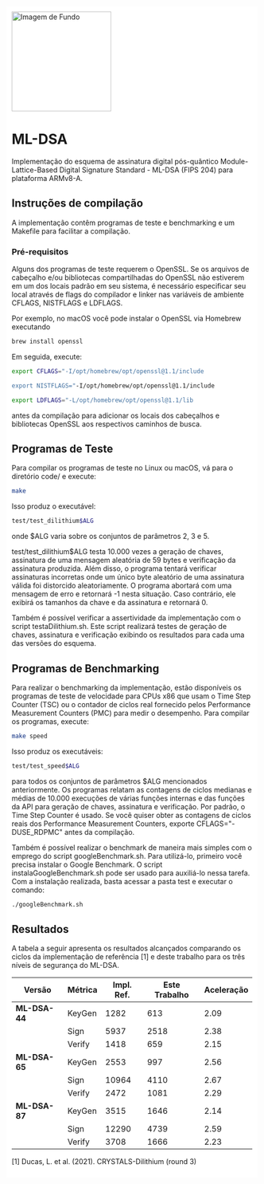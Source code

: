 <div style="background-color: white; padding: 10px; display: inline-block;">

<img src="https://github.com/user-attachments/assets/214dfa1b-5536-4cdc-9df4-acef1aff5e7f" alt="Imagem de Fundo" width="200" height="auto">

# ML-DSA

Implementação do esquema de assinatura digital pós-quântico Module-Lattice-Based Digital Signature Standard - ML-DSA (FIPS 204) para plataforma ARMv8-A.

## Instruções de compilação
A implementação contêm programas de teste e benchmarking e um Makefile para facilitar a compilação.

### Pré-requisitos

Alguns dos programas de teste requerem o OpenSSL. Se os arquivos de cabeçalho e/ou bibliotecas compartilhadas do OpenSSL não estiverem em um dos locais padrão em seu sistema, é necessário especificar seu local através de flags do compilador e linker nas variáveis de ambiente CFLAGS, NISTFLAGS e LDFLAGS.

Por exemplo, no macOS você pode instalar o OpenSSL via Homebrew executando

```sh 
brew install openssl
```

Em seguida, execute:

```sh
export CFLAGS="-I/opt/homebrew/opt/openssl@1.1/include

export NISTFLAGS="-I/opt/homebrew/opt/openssl@1.1/include

export LDFLAGS="-L/opt/homebrew/opt/openssl@1.1/lib
```

antes da compilação para adicionar os locais dos cabeçalhos e bibliotecas OpenSSL aos respectivos caminhos de busca.

## Programas de Teste
Para compilar os programas de teste no Linux ou macOS, vá para o diretório code/ e execute:

```sh
make
```

Isso produz o executável:

```sh
test/test_dilithium$ALG
```

onde $ALG varia sobre os conjuntos de parâmetros 2, 3 e 5.

test/test_dilithium$ALG testa 10.000 vezes a geração de chaves, assinatura de uma mensagem aleatória de 59 bytes e verificação da assinatura produzida. Além disso, o programa tentará verificar assinaturas incorretas onde um único byte aleatório de uma assinatura válida foi distorcido aleatoriamente. O programa abortará com uma mensagem de erro e retornará -1 nesta situação. Caso contrário, ele exibirá os tamanhos da chave e da assinatura e retornará 0.

Também é possível verificar a assertividade da implementação com o script testaDilithium.sh. Este script realizará testes de geração de chaves, assinatura e verificação exibindo os resultados para cada uma das versões do esquema.

## Programas de Benchmarking
Para realizar o benchmarking da implementação, estão disponíveis os programas de teste de velocidade para CPUs x86 que usam o Time Step Counter (TSC) ou o contador de ciclos real fornecido pelos Performance Measurement Counters (PMC) para medir o desempenho. Para compilar os programas, execute:

```sh
make speed
```

Isso produz os executáveis:

```sh
test/test_speed$ALG
```

para todos os conjuntos de parâmetros $ALG mencionados anteriormente. Os programas relatam as contagens de ciclos medianas e médias de 10.000 execuções de várias funções internas e das funções da API para geração de chaves, assinatura e verificação. Por padrão, o Time Step Counter é usado. Se você quiser obter as contagens de ciclos reais dos Performance Measurement Counters, exporte CFLAGS="-DUSE_RDPMC" antes da compilação.

Também é possível realizar o benchmark de maneira mais simples com o emprego do script googleBenchmark.sh. Para utilizá-lo, primeiro você precisa instalar o Google Benchmark. O script instalaGoogleBenchmark.sh pode ser usado para auxiliá-lo nessa tarefa. Com a instalação realizada, basta acessar a pasta test e executar o comando:

```sh
./googleBenchmark.sh
```
## Resultados
A tabela a seguir apresenta os resultados alcançados comparando os ciclos da implementação de referência [1] e deste trabalho para os três níveis de segurança do ML-DSA.


| **Versão**    | **Métrica** | **Impl. Ref.** | **Este Trabalho** | **Aceleração** |
|---------------|-------------|----------------|-------------------|----------------|
| **ML-DSA-44** | KeyGen      | 1282           | 613               | 2.09           |
|               | Sign        | 5937           | 2518              | 2.38           |
|               | Verify      | 1418           | 659               | 2.15           |
| **ML-DSA-65** | KeyGen      | 2553           | 997               | 2.56           |
|               | Sign        | 10964          | 4110              | 2.67           |
|               | Verify      | 2472           | 1081              | 2.29           |
| **ML-DSA-87** | KeyGen      | 3515           | 1646              | 2.14           |
|               | Sign        | 12290          | 4739              | 2.59           |
|               | Verify      | 3708           | 1666              | 2.23           |

[1] Ducas, L. et al. (2021). CRYSTALS-Dilithium (round 3)
</div>
